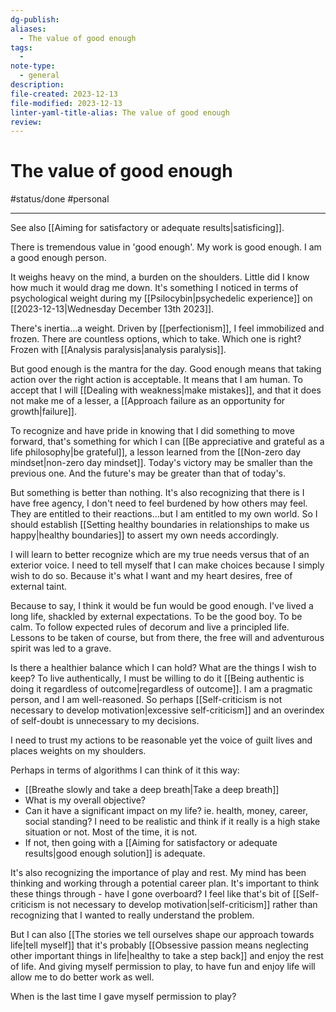 ```yaml
---
dg-publish: 
aliases:
  - The value of good enough
tags:
  - 
note-type:
  - general
description: 
file-created: 2023-12-13
file-modified: 2023-12-13
linter-yaml-title-alias: The value of good enough
review: 
---
```


# The value of good enough

#status/done  #personal

---

See also [[Aiming for satisfactory or adequate results|satisficing]].

There is tremendous value in 'good enough'. My work is good enough. I am a good enough person. 

It weighs heavy on the mind, a burden on the shoulders. Little did I know how much it would drag me down. It's something I noticed in terms of psychological weight during my [[Psilocybin|psychedelic experience]] on [[2023-12-13|Wednesday December 13th 2023]].

There's inertia…a weight. Driven by [[perfectionism]], I feel immobilized and frozen. There are countless options, which to take. Which one is right? Frozen with [[Analysis paralysis|analysis paralysis]].

But good enough is the mantra for the day. Good enough means that taking action over the right action is acceptable. It means that I am human. To accept that I will [[Dealing with weakness|make mistakes]], and that it does not make me of a lesser, a [[Approach failure as an opportunity for growth|failure]].

To recognize and have pride in knowing that I did something to move forward, that's something for which I can [[Be appreciative and grateful as a life philosophy|be grateful]], a lesson learned from the [[Non-zero day mindset|non-zero day mindset]]. Today's victory may be smaller than the previous one. And the future's may be greater than that of today's.

But something is better than nothing. It's also recognizing that there is I have free agency, I don't need to feel burdened by how others may feel. They are entitled to their reactions…but I am entitled to my own world. So I should establish [[Setting healthy boundaries in relationships to make us happy|healthy boundaries]] to assert my own needs accordingly.

I will learn to better recognize which are my true needs versus that of an exterior voice. I need to tell myself that I can make choices because I simply wish to do so. Because it's what I want and my heart desires, free of external taint.

Because to say, I think it would be fun would be good enough. I've lived a long life, shackled by external expectations. To be the good boy. To be calm. To follow expected rules of decorum and live a principled life. Lessons to be taken of course, but from there, the free will and adventurous spirit was led to a grave.

Is there a healthier balance which I can hold? What are the things I wish to keep? To live authentically, I must be willing to do it [[Being authentic is doing it regardless of outcome|regardless of outcome]]. I am a pragmatic person, and I am well-reasoned. So perhaps [[Self-criticism is not necessary to develop motivation|excessive self-criticism]] and an overindex of self-doubt is unnecessary to my decisions.

I need to trust my actions to be reasonable yet the voice of guilt lives and places weights on my shoulders.

Perhaps in terms of algorithms I can think of it this way:
- [[Breathe slowly and take a deep breath|Take a deep breath]]
- What is my overall objective?
- Can it have a significant impact on my life? ie. health, money, career, social standing? I need to be realistic and think if it really is a high stake situation or not. Most of the time, it is not.
- If not, then going with a [[Aiming for satisfactory or adequate results|good enough solution]] is adequate.

It's also recognizing the importance of play and rest. My mind has been thinking and working through a potential career plan. It's important to think these things through - have I gone overboard? I feel like that's bit of [[Self-criticism is not necessary to develop motivation|self-criticism]] rather than recognizing that I wanted to really understand the problem.

But I can also [[The stories we tell ourselves shape our approach towards life|tell myself]] that it's probably [[Obsessive passion means neglecting other important things in life|healthy to take a step back]] and enjoy the rest of life. And giving myself permission to play, to have fun and enjoy life will allow me to do better work as well.

When is the last time I gave myself permission to play?
